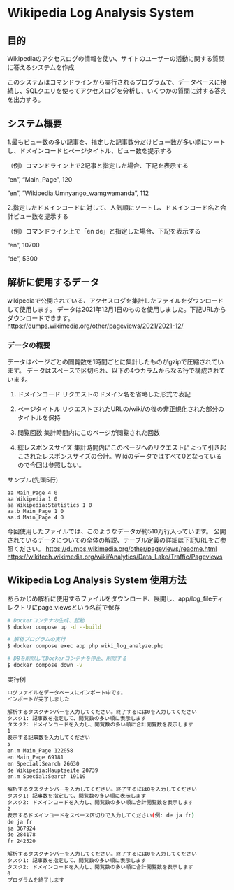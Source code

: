 # Wikipedia Log Analysis System

## 目的
Wikipediaのアクセスログの情報を使い、サイトのユーザーの活動に関する質問に答えるシステムを作成

このシステムはコマンドラインから実行されるプログラムで、データベースに接続し、SQLクエリを使ってアクセスログを分析し、いくつかの質問に対する答えを出力する。

## システム概要

1.最もビュー数の多い記事を、指定した記事数分だけビュー数が多い順にソートし、ドメインコードとページタイトル、ビュー数を提示する

（例）コマンドライン上で2記事と指定した場合、下記を表示する

  ”en”, “Main_Page”, 120

  ”en”, ”Wikipedia:Umnyango_wamgwamanda”, 112

2.指定したドメインコードに対して、人気順にソートし、ドメインコード名と合計ビュー数を提示する

（例）コマンドライン上で「en de」と指定した場合、下記を表示する

  ”en”, 10700

  ”de”, 5300

## 解析に使用するデータ

wikipediaで公開されている、アクセスログを集計したファイルをダウンロードして使用します。
データは2021年12月1日のものを使用しました。下記URLからダウンロードできます。
https://dumps.wikimedia.org/other/pageviews/2021/2021-12/

### データの概要

データはページごとの閲覧数を1時間ごとに集計したものがgzipで圧縮されています。
データはスペースで区切られ、以下の4つカラムからなる行で構成されています。

1. ドメインコード
    リクエストのドメイン名を省略した形式で表記

2. ページタイトル
    リクエストされたURLの/wiki/の後の非正規化された部分のタイトルを保持

3. 閲覧回数
    集計時間内にこのページが閲覧された回数

4. 総レスポンスサイズ
    集計時間内にこのページへのリクエストによって引き起こされたレスポンスサイズの合計。Wikiのデータではすべて0となっているので今回は参照しない。

サンプル(先頭5行)

```text
aa Main_Page 4 0
aa Wikipedia 1 0
aa Wikipedia:Statistics 1 0
aa.b Main_Page 1 0
aa.d Main_Page 4 0
```

今回使用したファイルでは、このようなデータが約510万行入っています。
公開されているデータについての全体の解説、テーブル定義の詳細は下記URLをご参照ください。
https://dumps.wikimedia.org/other/pageviews/readme.html
https://wikitech.wikimedia.org/wiki/Analytics/Data_Lake/Traffic/Pageviews

##  Wikipedia Log Analysis System 使用方法

あらかじめ解析に使用するファイルをダウンロード、展開し、app/log_fileディレクトリにpage_viewsという名前で保存

```bash
# Dockerコンテナの生成、起動
$ docker compose up -d --build

# 解析プログラムの実行
$ docker compose exec app php wiki_log_analyze.php

# DBを削除してDockerコンテナを停止、削除する
$ docker compose down -v
```

実行例
```bash
ログファイルをデータベースにインポート中です。
インポートが完了しました

解析するタスクナンバーを入力してください。終了するには0を入力してください
タスク1: 記事数を指定して、閲覧数の多い順に表示します
タスク2: ドメインコードを入力し、閲覧数の多い順に合計閲覧数を表示します
1
表示する記事数を入力してください
5
en.m Main_Page 122058
en Main_Page 69181
en Special:Search 26630
de Wikipedia:Hauptseite 20739
en.m Special:Search 19119

解析するタスクナンバーを入力してください。終了するには0を入力してください
タスク1: 記事数を指定して、閲覧数の多い順に表示します
タスク2: ドメインコードを入力し、閲覧数の多い順に合計閲覧数を表示します
2
表示するドメインコードをスペース区切りで入力してください(例: de ja fr)
de ja fr
ja 367924
de 284178
fr 242520

解析するタスクナンバーを入力してください。終了するには0を入力してください
タスク1: 記事数を指定して、閲覧数の多い順に表示します
タスク2: ドメインコードを入力し、閲覧数の多い順に合計閲覧数を表示します
0
プログラムを終了します
```
